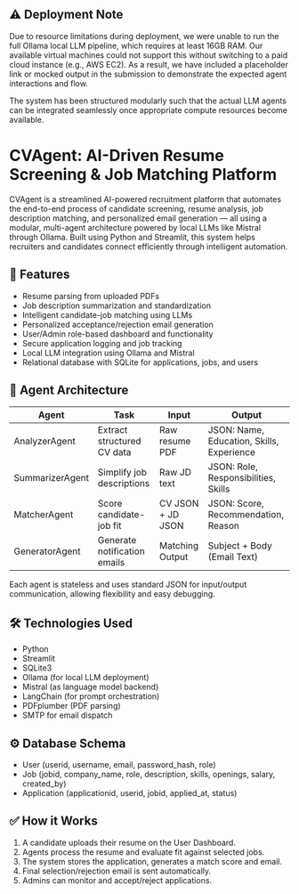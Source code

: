 ## ⚠️ Deployment Note

Due to resource limitations during deployment, we were unable to run the full Ollama local LLM pipeline, which requires at least 16GB RAM. Our available virtual machines could not support this without switching to a paid cloud instance (e.g., AWS EC2). As a result, we have included a placeholder link or mocked output in the submission to demonstrate the expected agent interactions and flow.

The system has been structured modularly such that the actual LLM agents can be integrated seamlessly once appropriate compute resources become available.


# CVAgent: AI-Driven Resume Screening & Job Matching Platform

CVAgent is a streamlined AI-powered recruitment platform that automates the end-to-end process of candidate screening, resume analysis, job description matching, and personalized email generation — all using a modular, multi-agent architecture powered by local LLMs like Mistral through Ollama. Built using Python and Streamlit, this system helps recruiters and candidates connect efficiently through intelligent automation.

## 🚀 Features

- Resume parsing from uploaded PDFs  
- Job description summarization and standardization  
- Intelligent candidate-job matching using LLMs  
- Personalized acceptance/rejection email generation  
- User/Admin role-based dashboard and functionality  
- Secure application logging and job tracking  
- Local LLM integration using Ollama and Mistral  
- Relational database with SQLite for applications, jobs, and users  

## 🧠 Agent Architecture

| Agent           | Task                                | Input                    | Output                                |
|------------------|-------------------------------------|---------------------------|----------------------------------------|
| AnalyzerAgent    | Extract structured CV data          | Raw resume PDF            | JSON: Name, Education, Skills, Experience |
| SummarizerAgent  | Simplify job descriptions           | Raw JD text               | JSON: Role, Responsibilities, Skills   |
| MatcherAgent     | Score candidate-job fit             | CV JSON + JD JSON         | JSON: Score, Recommendation, Reason    |
| GeneratorAgent   | Generate notification emails        | Matching Output           | Subject + Body (Email Text)            |

Each agent is stateless and uses standard JSON for input/output communication, allowing flexibility and easy debugging.

## 🛠️ Technologies Used

- Python  
- Streamlit  
- SQLite3  
- Ollama (for local LLM deployment)  
- Mistral (as language model backend)  
- LangChain (for prompt orchestration)  
- PDFplumber (PDF parsing)  
- SMTP for email dispatch  


## ⚙️ Database Schema

- User (userid, username, email, password_hash, role)  
- Job (jobid, company_name, role, description, skills, openings, salary, created_by)  
- Application (applicationid, userid, jobid, applied_at, status)  

## ✅ How it Works

1. A candidate uploads their resume on the User Dashboard.  
2. Agents process the resume and evaluate fit against selected jobs.  
3. The system stores the application, generates a match score and email.  
4. Final selection/rejection email is sent automatically.  
5. Admins can monitor and accept/reject applications.  






